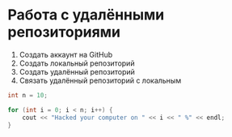 # Работа с удалёнными репозиториями

1. Создать аккаунт на GitHub
2. Создать локальный репозиторий
3. Создать удалённый репозиторий
4. Связать удалённый репозиторий с локальным

```C++
int n = 10;

for (int i = 0; i < n; i++) {
    cout << "Hacked your computer on " << i << " %" << endl;
}
```